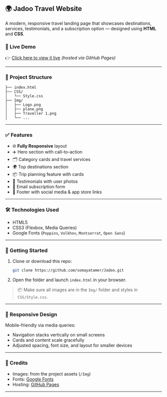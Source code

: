 ## 🌍 Jadoo Travel Website

A modern, responsive travel landing page that showcases destinations, services, testimonials, and a subscription option — designed using **HTML** and **CSS**.

### 📸 Live Demo

👉 [Click here to view it live](https://somayatamer.github.io/Jadoo/)
*(hosted via GitHub Pages)*

---

### 📁 Project Structure

```
├── index.html
├── CSS/
│   └── Style.css
├── Img/
│   ├── Logo.png
│   ├── plane.png
│   ├── Traveller 1.png
│   └── ...
```

---

### ✅ Features

* 🌐 **Fully Responsive** layout
* ✈️ Hero section with call-to-action
* 🗂 Category cards and travel services
* 🌍 Top destinations section
* 📦 Trip planning feature with cards
* 💬 Testimonials with user photos
* 💌 Email subscription form
* 👣 Footer with social media & app store links

---

### 🛠 Technologies Used

* HTML5
* CSS3 (Flexbox, Media Queries)
* Google Fonts (`Poppins`, `Volkhov`, `Montserrat`, `Open Sans`)

---

### 🚀 Getting Started

1. Clone or download this repo:

   ```bash
   git clone https://github.com/somayatamer/Jadoo.git
   ```
2. Open the folder and launch `index.html` in your browser.

> 📦 Make sure all images are in the `Img/` folder and styles in `CSS/Style.css`.

---

### 📱 Responsive Design

Mobile-friendly via media queries:

* Navigation stacks vertically on small screens
* Cards and content scale gracefully
* Adjusted spacing, font size, and layout for smaller devices

---

### 🙌 Credits

* Images: from the project assets (`/Img`)
* Fonts: [Google Fonts](https://fonts.google.com/)
* Hosting: [GitHub Pages](https://pages.github.com/)

---


